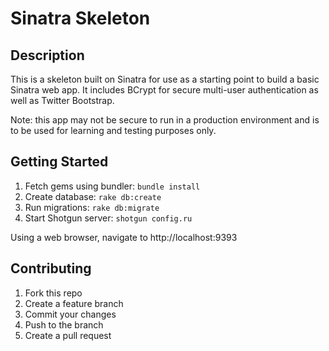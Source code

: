 # Sinatra Skeleton

## Description

This is a skeleton built on Sinatra for use as a starting point to build a basic Sinatra web app.  It includes BCrypt for secure multi-user authentication as well as Twitter Bootstrap.

Note: this app may not be secure to run in a production environment and is to be used for learning and testing purposes only.

## Getting Started

1. Fetch gems using bundler: `bundle install`
2. Create database: `rake db:create`
3. Run migrations: `rake db:migrate`
4. Start Shotgun server: `shotgun config.ru`

Using a web browser, navigate to http://localhost:9393

## Contributing

1. Fork this repo
2. Create a feature branch
3. Commit your changes
4. Push to the branch
5. Create a pull request

